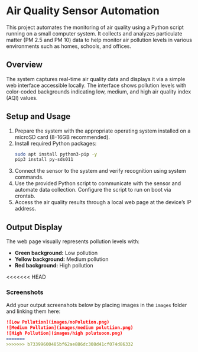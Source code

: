 # Air Quality Sensor Automation

This project automates the monitoring of air quality using a Python script running on a small computer system. It collects and analyzes particulate matter (PM 2.5 and PM 10) data to help monitor air pollution levels in various environments such as homes, schools, and offices.

## Overview

The system captures real-time air quality data and displays it via a simple web interface accessible locally. The interface shows pollution levels with color-coded backgrounds indicating low, medium, and high air quality index (AQI) values.

## Setup and Usage

1. Prepare the system with the appropriate operating system installed on a microSD card (8-16GB recommended).
2. Install required Python packages:
    ```bash
    sudo apt install python3-pip -y
    pip3 install py-sds011
    ```
3. Connect the sensor to the system and verify recognition using system commands.
4. Use the provided Python script to communicate with the sensor and automate data collection. Configure the script to run on boot via crontab.
5. Access the air quality results through a local web page at the device’s IP address.

## Output Display

The web page visually represents pollution levels with:

- **Green background:** Low pollution
- **Yellow background:** Medium pollution
- **Red background:** High pollution

<<<<<<< HEAD
### Screenshots

Add your output screenshots below by placing images in the `images` folder and linking them here:

```markdown
![Low Pollution](images/noPolution.png)
![Medium Pollution](images/medium polutiion.png)
![High Pollution](images/high polutuoon.png)
=======
>>>>>>> b73399600485bf62ae886dc308d41cf074d86332
